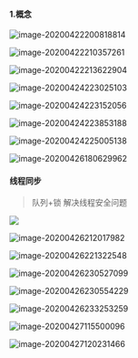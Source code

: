 #### 1.概念

![image-20200422200818814](C:\Users\10483\AppData\Roaming\Typora\typora-user-images\image-20200422200818814.png)

![image-20200422210357261](C:\Users\10483\AppData\Roaming\Typora\typora-user-images\image-20200422210357261.png)

![image-20200422213622904](C:\Users\10483\AppData\Roaming\Typora\typora-user-images\image-20200422213622904.png)

![image-20200424223025103](C:\Users\10483\AppData\Roaming\Typora\typora-user-images\image-20200424223025103.png) 

![image-20200424223152056](C:\Users\10483\AppData\Roaming\Typora\typora-user-images\image-20200424223152056.png)

![image-20200424223853188](C:\Users\10483\AppData\Roaming\Typora\typora-user-images\image-20200424223853188.png)

![image-20200424225005138](C:\Users\10483\AppData\Roaming\Typora\typora-user-images\image-20200424225005138.png)

![image-20200426180629962](C:\Users\10483\AppData\Roaming\Typora\typora-user-images\image-20200426180629962.png) 



#### 线程同步

> 队列+锁 解决线程安全问题

![](C:\Users\10483\AppData\Roaming\Typora\typora-user-images\image-20200426182125642.png)

![image-20200426212017982](C:\Users\10483\AppData\Roaming\Typora\typora-user-images\image-20200426212017982.png)

![image-20200426221322548](C:\Users\10483\AppData\Roaming\Typora\typora-user-images\image-20200426221322548.png)  

![image-20200426230527099](C:\Users\10483\AppData\Roaming\Typora\typora-user-images\image-20200426230527099.png)

![image-20200426230554229](C:\Users\10483\AppData\Roaming\Typora\typora-user-images\image-20200426230554229.png)

![image-20200426233253259](C:\Users\10483\AppData\Roaming\Typora\typora-user-images\image-20200426233253259.png)

![image-20200427115500096](C:\Users\10483\AppData\Roaming\Typora\typora-user-images\image-20200427115500096.png)

![image-20200427120231466](C:\Users\10483\AppData\Roaming\Typora\typora-user-images\image-20200427120231466.png)